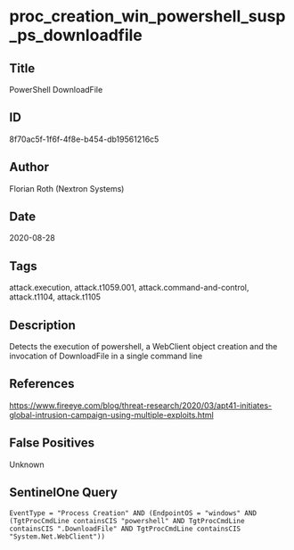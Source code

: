 # proc_creation_win_powershell_susp_ps_downloadfile

## Title
PowerShell DownloadFile

## ID
8f70ac5f-1f6f-4f8e-b454-db19561216c5

## Author
Florian Roth (Nextron Systems)

## Date
2020-08-28

## Tags
attack.execution, attack.t1059.001, attack.command-and-control, attack.t1104, attack.t1105

## Description
Detects the execution of powershell, a WebClient object creation and the invocation of DownloadFile in a single command line

## References
https://www.fireeye.com/blog/threat-research/2020/03/apt41-initiates-global-intrusion-campaign-using-multiple-exploits.html

## False Positives
Unknown

## SentinelOne Query
```
EventType = "Process Creation" AND (EndpointOS = "windows" AND (TgtProcCmdLine containsCIS "powershell" AND TgtProcCmdLine containsCIS ".DownloadFile" AND TgtProcCmdLine containsCIS "System.Net.WebClient"))

```